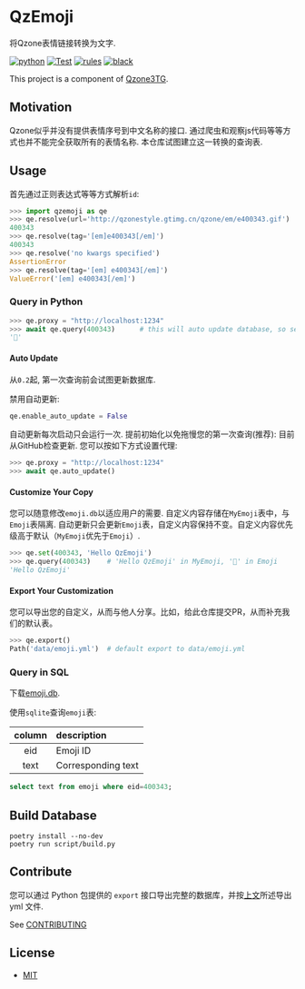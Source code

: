 # QzEmoji

将Qzone表情链接转换为文字.

[![python](https://img.shields.io/badge/python-3.7%20%7C%203.10-blue)][homepage]
[![Test](https://github.com/aioqzone/QzEmoji/actions/workflows/test.yml/badge.svg?branch=async)](https://github.com/aioqzone/QzEmoji/blob/async/.github/workflows/test.yml)
[![rules](https://img.shields.io/tokei/lines/github/aioqzone/QzEmoji?label=rules)](CONTRIBUTING.md)
[![black](https://img.shields.io/badge/code%20style-black-000000)](https://github.com/psf/black)

This project is a component of [Qzone3TG][qzone2tg].

## Motivation

Qzone似乎并没有提供表情序号到中文名称的接口. 通过爬虫和观察js代码等等方式也并不能完全获取所有的表情名称. 本仓库试图建立这一转换的查询表.

## Usage

首先通过正则表达式等等方式解析`id`:

``` python
>>> import qzemoji as qe
>>> qe.resolve(url='http://qzonestyle.gtimg.cn/qzone/em/e400343.gif')
400343
>>> qe.resolve(tag='[em]e400343[/em]')
400343
>>> qe.resolve('no kwargs specified')
AssertionError
>>> qe.resolve(tag='[em] e400343[/em]')
ValueError('[em] e400343[/em]')
```

### Query in Python

``` python
>>> qe.proxy = "http://localhost:1234"
>>> await qe.query(400343)      # this will auto update database, so set a proxy in advance.
'🐷'
```

#### Auto Update

从`0.2`起, 第一次查询前会试图更新数据库.

禁用自动更新:
``` python
qe.enable_auto_update = False
```

自动更新每次启动只会运行一次. 提前初始化以免拖慢您的第一次查询(推荐):
目前从GitHub检查更新. 您可以按如下方式设置代理:

``` python
>>> qe.proxy = "http://localhost:1234"
>>> await qe.auto_update()
```

#### Customize Your Copy

您可以随意修改`emoji.db`以适应用户的需要. 自定义内容存储在`MyEmoji`表中，与`Emoji`表隔离. 自动更新只会更新`Emoji`表，自定义内容保持不变。自定义内容优先级高于默认（`MyEmoji`优先于`Emoji`）.

~~~ python
>>> qe.set(400343, 'Hello QzEmoji')
>>> qe.query(400343)    # 'Hello QzEmoji' in MyEmoji, '🐷' in Emoji
'Hello QzEmoji'
~~~

#### Export Your Customization

您可以导出您的自定义，从而与他人分享。比如，给此仓库提交PR，从而补充我们的默认表。

``` python
>>> qe.export()
Path('data/emoji.yml')  # default export to data/emoji.yml
```

### Query in SQL

下载[emoji.db](https://github.com/aioqzone/QzEmoji/releases).

使用`sqlite`查询`emoji`表:

|column |description    |
|:-----:|:--------------|
|eid    |Emoji ID       |
|text   |Corresponding text|

~~~ sql
select text from emoji where eid=400343;
~~~

## Build Database

``` shell
poetry install --no-dev
poetry run script/build.py
```

## Contribute

您可以通过 Python 包提供的 `export` 接口导出完整的数据库，并按[上文](#export-your-customization)所述导出 yml 文件.

See [CONTRIBUTING](CONTRIBUTING.md)

## License

- [MIT](https://github.com/aioqzone/QzEmoji/blob/async/LICENSE)


[qzone2tg]: https://github.com/aioqzone/Qzone2TG "Forward Qzone feeds to telegram"
[principle]: https://github.com/aioqzone/QzEmoji/discussions/2 "欢迎分享!"
[updater]: https://github.com/aioqzone/AssetsUpdater "Update assets from network"
[homepage]: https://github.com/aioqzone/QzEmoji "Translate Qzone Emoji link to text."
